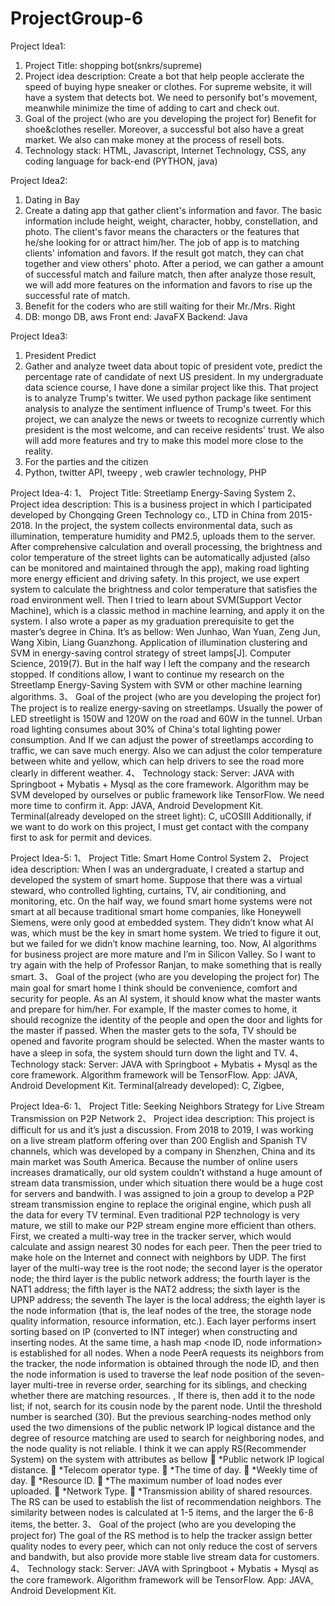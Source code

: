 # ProjectGroup-6

Project Idea1:
1. Project Title:
shopping bot(snkrs/supreme)
2. Project idea description:
Create a bot that help people acclerate the speed of buying hype sneaker or clothes. For supreme website, it will have a system that detects bot. We need to personify bot's movement, meanwhile minimize the time of adding to cart and check out. 
3. Goal of the project (who are you developing the project for)
Benefit for shoe&clothes reseller. Moreover, a successful bot also have a great market. We also can make money at the process of resell bots.
4. Technology stack:
HTML, Javascript, Internet Technology, CSS, any coding language for back-end (PYTHON, java)

Project Idea2:
1. Dating in Bay
2. Create a dating app that gather client's information and favor. The basic information include height, weight, character, hobby, constellation, and photo. The client's favor means the characters or the features that he/she looking for or attract him/her. The job of app is to matching clients' infomation and favors. If the result got match, they can chat together and view others' photo. After a period, we can gather a amount of successful match and failure match, then after analyze those result, we will add more features on the information and favors to rise up the successful rate of match. 
3. Benefit for the coders who are still waiting for their Mr./Mrs. Right
4. DB: mongo DB, aws  Front end: JavaFX  Backend: Java

Project Idea3:
1. President Predict
2. Gather and analyze tweet data about topic of president vote, predict the percentage rate of candidate of next US president. In my undergraduate data science course, I have done a similar project like this. That project is to analyze Trump's twitter. We used python package like sentiment analysis to analyze the sentiment influence of Trump's tweet. For this project, we can analyze the news or tweets to recognize currently which president is the most welcome, and can receive residents' trust. We also will add more features and try to make this model more close to the reality. 
3. For the parties and the citizen
4. Python, twitter API, tweepy , web crawler technology, PHP

Project Idea-4: 
1、	Project Title:
	Streetlamp Energy-Saving System
2、	Project idea description:
	This is a business project in which I participated developed by Chongqing Green Technology co., LTD in China from 2015-2018. In the project, the system collects environmental data, such as illumination, temperature humidity and PM2.5, uploads them to the server. After comprehensive calculation and overall processing, the brightness and color temperature of the street lights can be automatically adjusted (also can be monitored and maintained through the app), making road lighting more energy efficient and driving safety.
	In this project, we use expert system to calculate the brightness and color temperature that satisfies the road environment well. Then I tried to learn about SVM(Support Vector Machine), which is a classic method in machine learning, and apply it on the system. I also wrote a paper as my graduation prerequisite to get the master’s degree in China. It’s as bellow:
	Wen Junhao, Wan Yuan, Zeng Jun, Wang Xibin, Liang Guanzhong. Application of illumination clustering and SVM in energy-saving control strategy of street lamps[J]. Computer Science, 2019(7).
	But in the half way I left the company and the research stopped. If conditions allow, I want to continue my research on the Streetlamp Energy-Saving System with SVM or other machine learning algorithms.
3、	Goal of the project (who are you developing the project for)
	The project is to realize energy-saving on streetlamps. Usually the power of LED streetlight is 150W and 120W on the road and 60W in the tunnel. Urban road lighting consumes about 30% of China's total lighting power consumption. And If we can adjust the power of streetlamps according to traffic, we can save much energy. Also we can adjust the color temperature between white and yellow, which can help drivers to see the road more clearly in different weather.
4、	Technology stack:
	Server: JAVA with Springboot + Mybatis + Mysql as the core framework. Algorithm may be SVM developed by ourselves or public framework like TensorFlow. We need more time to confirm it.
	App: JAVA, Android Development Kit.
	Terminal(already developed on the street light): C, uCOSIII
	Additionally, if we want to do work on this project, I must get contact with the company first to ask for permit and devices. 

Project Idea-5: 
1、	Project Title:
	Smart Home Control System
2、	Project idea description:
	When I was an undergraduate, I created a startup and developed the system of smart home. Suppose that there was a virtual steward, who controlled lighting, curtains, TV, air conditioning, and monitoring, etc. 
	On the half way, we found smart home systems were not smart at all because traditional smart home companies, like Honeywell Siemens, were only good at embedded system. They didn’t know what AI was, which must be the key in smart home system. We tried to figure it out, but we failed for we didn’t know machine learning, too.
	Now, AI algorithms for business project are more mature and I’m in Silicon Valley. So I want to try again with the help of Professor Ranjan, to make something that is really smart.
3、	Goal of the project (who are you developing the project for)
	The main goal for smart home I think should be convenience, comfort and security for people. As an AI system, it should know what the master wants and prepare for him/her. For example, If the master comes to home, it should recognize the identity of the people and open the door and lights for the master if passed. When the master gets to the sofa, TV should be opened and favorite program should be selected. When the master wants to have a sleep in sofa, the system should turn down the light and TV.
4、	Technology stack:
	Server: JAVA with Springboot + Mybatis + Mysql as the core framework. Algorithm framework will be TensorFlow. 
	App: JAVA, Android Development Kit.
	Terminal(already developed): C, Zigbee, 

Project Idea-6: 
1、	Project Title:
	Seeking Neighbors Strategy for Live Stream Transmission on P2P Network
2、	Project idea description:
	This project is difficult for us and it’s just a discussion. From 2018 to 2019, I was working on a live stream platform offering over than 200 English and Spanish TV channels, which was developed by a company in Shenzhen, China and its main market was South America. 
	Because the number of online users increases dramatically, our old system couldn’t withstand a huge amount of stream data transmission, under which situation there would be a huge cost for servers and bandwith. I was assigned to join a group to develop a P2P stream transmission engine to replace the original engine, which push all the data for every TV terminal. Even traditional P2P technology is very mature, we still to make our P2P stream engine more efficient than others. First, we created a multi-way tree in the tracker server, which would calculate and assign nearest 30 nodes for each peer. Then the peer tried to make hole on the Internet and connect with neighbors by UDP. 
	The first layer of the multi-way tree is the root node; the second layer is the operator node; the third layer is the public network address; the fourth layer is the NAT1 address; the fifth layer is the NAT2 address; the sixth layer is the UPNP address; the seventh The layer is the local address; the eighth layer is the node information (that is, the leaf nodes of the tree, the storage node quality information, resource information, etc.). Each layer performs insert sorting based on IP (converted to INT integer) when constructing and inserting nodes. At the same time, a hash map <node ID, node information> is established for all nodes. When a node PeerA requests its neighbors from the tracker, the node information is obtained through the node ID, and then the node information is used to traverse the leaf node position of the seven-layer multi-tree in reverse order, searching for its siblings, and checking whether there are matching resources. , If there is, then add it to the node list; if not, search for its cousin node by the parent node. Until the threshold number is searched (30).
	But the previous searching-nodes method only used the two dimensions of the public network IP logical distance and the degree of resource matching are used to search for neighboring nodes, and the node quality is not reliable. I think it we can apply RS(Recommender System) on the system with attributes as bellow
		*Public network IP logical distance.
		*Telecom operator type.
		*The time of day.
		*Weekly time of day.
		*Resource ID.
		*The maximum number of load nodes ever uploaded.
		*Network Type.
		*Transmission ability of shared resources.
	The RS can be used to establish the list of recommendation neighbors. The similarity between nodes is calculated at 1-5 items, and the larger the 6-8 items, the better.
3、	Goal of the project (who are you developing the project for)
	The goal of the RS method is to help the tracker assign better quality nodes to every peer, which can not only reduce the cost of servers and bandwith, but also provide more stable live stream data for customers.
4、	Technology stack:
	Server: JAVA with Springboot + Mybatis + Mysql as the core framework. Algorithm framework will be TensorFlow. 
	App: JAVA, Android Development Kit.

